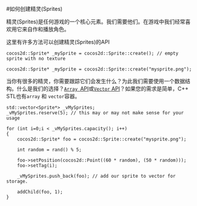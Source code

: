 #如何创建精灵(Sprites) 

精灵(Sprites)是任何游戏的一个核心元素。我们需要他们。在游戏中我们经常喜欢用它来自作和播放角色。


这里有许多方法可以创建精灵(Sprites)的API

```
cocos2d::Sprite* _mySprite = cocos2d::Sprite::create(); // empty sprite with no texture
```

```
cocos2d::Sprite* _mySprite = cocos2d::Sprite::create("mysprite.png");
``` 

当你有很多的精灵，你需要跟踪它们会发生什么？为此我们需要使用一个数据结构。什么是我们的选择？[`Array `API](http://www.cocos2d-x.org/reference/native-cpp/V3.0/df/db3/group__data__structures.html#gabfc3cc657372e669cb9abc09de84eedc)或[`Vector` API](http://www.cocos2d-x.org/reference/native-cpp/V3.0/d4/d38/classcocos2d_1_1_vector.html)？如果您的需求是简单，C++ STL也有`array` 和 `vector`容器。


```
std::vector<Sprite*> _vMySprites;
_vMySprites.reserve(5); // this may or may not make sense for your usage

for (int i=0;i < _vMySprites.capacity(); i++)
{
    cocos2d::Sprite* foo = cocos2d::Sprite::create("mysprite.png");

    int random = rand() % 5;

    foo->setPosition(cocos2d::Point((60 * random), (50 * random)));
    foo->setTag(i);

    _vMySprites.push_back(foo); // add our sprite to vector for storage.

    addChild(foo, 1);
}
```